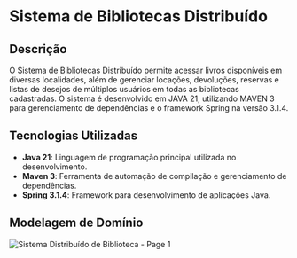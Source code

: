 # Sistema de Bibliotecas Distribuído

## Descrição

O Sistema de Bibliotecas Distribuído permite acessar livros disponíveis em diversas localidades, além de gerenciar locações, devoluções, reservas e listas de desejos de múltiplos usuários em todas as bibliotecas cadastradas. O sistema é desenvolvido em JAVA 21, utilizando MAVEN 3 para gerenciamento de dependências e o framework Spring na versão 3.1.4.

## Tecnologias Utilizadas

- **Java 21**: Linguagem de programação principal utilizada no desenvolvimento.
- **Maven 3**: Ferramenta de automação de compilação e gerenciamento de dependências.
- **Spring 3.1.4**: Framework para desenvolvimento de aplicações Java.

## Modelagem de Domínio

![Sistema Distribuído de Biblioteca - Page 1](https://github.com/user-attachments/assets/2e3057f2-9d2f-4d28-a265-4282d0d819ab)

